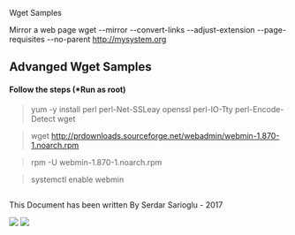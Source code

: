 Wget Samples

Mirror a web page
wget --mirror --convert-links --adjust-extension --page-requisites --no-parent http://mysystem.org


## Advanged Wget Samples

#### Follow the steps (*Run as root)
>yum -y install perl perl-Net-SSLeay openssl perl-IO-Tty perl-Encode-Detect wget

>wget http://prdownloads.sourceforge.net/webadmin/webmin-1.870-1.noarch.rpm

>rpm -U webmin-1.870-1.noarch.rpm

>systemctl enable webmin



## 

This Document has been written By Serdar Sarioglu - 2017

<a href="https://mysystem.org" title="Mysystem.org"><img src="https://img.shields.io/website-up-down-green-red/http/shields.io.svg?label=Visit%20mysystem.org"></a>
<a href="https://www.paypal.me/ssarioglu" title="Support project"><img src="https://img.shields.io/badge/Donate%20me-paypal-brightgreen.svg"></a>
